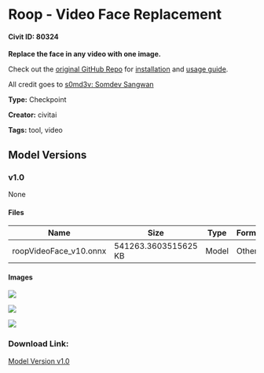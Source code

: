 # Roop - Video Face Replacement

#### Civit ID: 80324

<p><strong>Replace the face in any video with one image.</strong></p><p>Check out the <a target="_blank" rel="ugc" href="https://github.com/s0md3v/roop">original GitHub Repo</a> for <a target="_blank" rel="ugc" href="https://github.com/s0md3v/roop#installation">installation</a> and <a target="_blank" rel="ugc" href="https://github.com/s0md3v/roop#usage">usage guide</a>.</p><p>All credit goes to <a target="_blank" rel="ugc" href="https://github.com/s0md3v">s0md3v: Somdev Sangwan</a></p>

**Type:** Checkpoint

**Creator:** civitai

**Tags:** tool, video

## Model Versions

### v1.0

None

#### Files

| Name | Size | Type | Format | Download Url | AutoV1 | AutoV2 | SHA256 | CRC32 | BLAKE3 |
| --- | --- | --- | --- | --- | --- | --- | --- | --- | --- |
| roopVideoFace_v10.onnx | 541263.3603515625 KB | Model | Other | https://civitai.com/api/download/models/85159 | 4E3F4EEF | E4A3F08C75 | E4A3F08C753CB72D04E10AA0F7DBE3DEEBBF39567D4EAD6DCE08E98AA49E16AF | 615A87C8 | 07176BDFC0843C76934B134A206851EA4F9973729C2DEAA215999370F59C3496 |

#### Images

<p><img src="https://image.civitai.com/xG1nkqKTMzGDvpLrqFT7WA/1084541a-a6d2-4a55-88de-1d4beca4537d/width=450/963590.jpeg" /></p>

<p><img src="https://image.civitai.com/xG1nkqKTMzGDvpLrqFT7WA/a2fc6439-d562-42c4-a5ea-1764516861d2/width=450/963567.jpeg" /></p>

<p><img src="https://image.civitai.com/xG1nkqKTMzGDvpLrqFT7WA/7bece7ec-16f5-426a-a4e5-67c4ec508ce9/width=450/963579.jpeg" /></p>

### Download Link:

[Model Version v1.0](https://civitai.com/api/download/models/85159)

